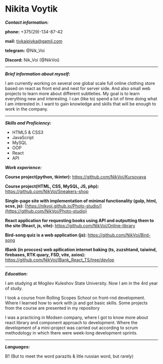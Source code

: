 # Nikita Voytik

***Contact information:***

**phone:** +375(29)-134-87-42 

**mail:** tivkaipivka@gamil.com 

**telegram:** @Nik_Voi 

**Discord:** Nik_Voi (@NikVoi)

********* 

***Brief information about myself:*** 

I am currently working on several one global scale full online clothing store based on react as front end and nest for server side. And also small web projects to learn more about different subtleties. My goal is to learn everything new and interesting. I can (like to) spend a lot of time doing what I am interested in. I want to gain knowledge and skills that will be enough to work in the company.

********* 

***Skills and Proficiency:***

+ HTML5 & CSS3 
+ JavaScript
+ MySQL
+ OOP
+ React
+ API

***Work experience:***

**Course project(python, tkinter):** https://github.com/NikVoi/Kursovaya

**Course project(HTML, CSS, MySQL, JS, php):** https://github.com/NikVoi/Sneakers-shop

**Single-page site with implementation of minimal functionality (gulp, html, scss, js):** [https://nikvoi.github.io/Photo-studio/](https://github.com/NikVoi/Photo-studio)

**React application for requesting books using API and outputting them to the site (React, js, vite):** https://github.com/NikVoi/Online-library

**Bird-song quiz is a web application (js):** https://github.com/NikVoi/Bird-song

**IBank (in procces) web apllication internet baking (ts, zuzshtand, taiwind, firebases, RTK quary, FSD, vite, axios):** https://github.com/NikVoi/IBank_React_TS/tree/devlop

********* 
***Education:***

I am studying at Mogilev Kuleshov State University. Now I am in the 4rd year of study.

I took a course from Rolling Scopes School on front-rnd development. Where I learned how to work with js and got basic skills. Some projects from the course are presented in my repository 

I was a practicing in Modsen company, where I got to know more about react library and component approach to development. Where the development of a mini-project was carried out according to scrum methodology in which there were week-long development sprints. 

********* 
***Languages:***

B1 (But to meet the word parazits & litle russian word, but rarely)
